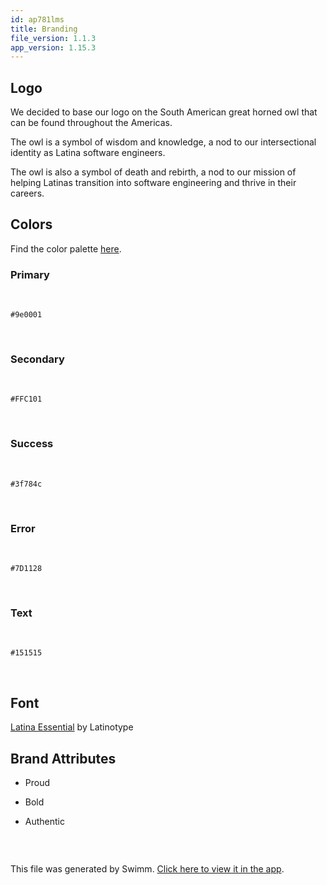 ```yaml
---
id: ap781lms
title: Branding
file_version: 1.1.3
app_version: 1.15.3
---
```


<!-- Intro - Do not remove this comment -->
## Logo

We decided to base our logo on the South American great horned owl that can be found throughout the Americas.

The owl is a symbol of wisdom and knowledge, a nod to our intersectional identity as Latina software engineers.

The owl is also a symbol of death and rebirth, a nod to our mission of helping Latinas transition into software engineering and thrive in their careers.

## Colors

Find the color palette [here](https://coolors.co/9e0001-ffc101-3f784c-7d1128-151515).

### Primary

<br/>

`#9e0001`

<br/>

### Secondary

<br/>

`#FFC101`

<br/>

### Success

<br/>

`#3f784c`

<br/>

### Error

<br/>

`#7D1128`

<br/>

### Text

<br/>

`#151515`

<br/>

## Font

[Latina Essential](https://www.behance.net/gallery/51912641/Latina-Essential-Free?locale=en_US) by Latinotype

## Brand Attributes

*   Proud

*   Bold

*   Authentic

```
```

<br/>

This file was generated by Swimm. [Click here to view it in the app](https://app.swimm.io/repos/Z2l0aHViJTNBJTNBbGF0aW5hLWRldiUzQSUzQUxhdGluYS1EZXY=/playlists/ap781lms).
